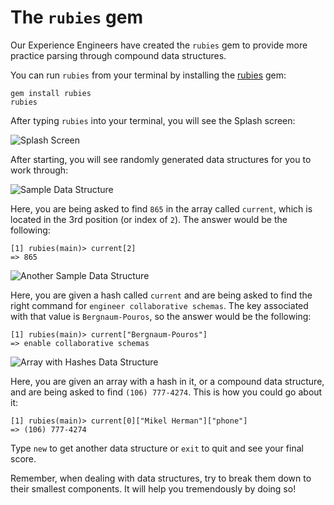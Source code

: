 # The `rubies` gem

Our Experience Engineers have created the `rubies` gem to provide more practice parsing through compound data structures. 

You can run `rubies` from your terminal by installing the [rubies](https://github.com/vikram7/rubies) gem:

```no-highlight
gem install rubies
rubies
```

After typing `rubies` into your terminal, you will see the Splash screen:

![Splash Screen](https://s3.amazonaws.com/horizon-production/images/PGvyVEC.png)

After starting, you will see randomly generated data structures for you to work through:

![Sample Data Structure](https://s3.amazonaws.com/horizon-production/images/zCHl7Sq.png)

Here, you are being asked to find `865` in the array called `current`,
which is located in the 3rd position (or index of `2`). The answer would be the following:

```no-highlight
[1] rubies(main)> current[2]
=> 865
```

![Another Sample Data Structure](https://s3.amazonaws.com/horizon-production/images/MYH1ynW.png)

Here, you are given a hash called `current` and are being asked to find the right command for
`engineer collaborative schemas`.
The key associated with that value is `Bergnaum-Pouros`, so the answer would be the following:

```no-highlight
[1] rubies(main)> current["Bergnaum-Pouros"]
=> enable collaborative schemas
```

![Array with Hashes Data Structure](https://s3.amazonaws.com/horizon-production/images/DIjspdO.png)

Here, you are given an array with a hash in it, or a compound data structure,
and are being asked to find `(106) 777-4274`. This is how you could go about it:

```no-highlight
[1] rubies(main)> current[0]["Mikel Herman"]["phone"]
=> (106) 777-4274
```

Type `new` to get another data structure or `exit` to quit and see your final score.

Remember, when dealing with data structures, try to break them down to their smallest components. It will help you tremendously by doing so!
